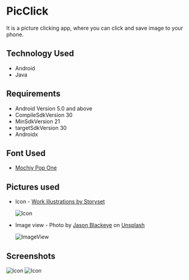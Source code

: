 # PicClick
It is a picture clicking app, where you can click and save image to your phone.

## Technology Used
- Android
- Java

## Requirements
- Android Version 5.0 and above
- CompileSdkVersion 30
- MinSdkVersion 21
- targetSdkVersion 30
- Androidx
  
## Font Used
  - <a href="https://fonts.google.com/specimen/Mochiy+Pop+One?query=mochi">Mochiy Pop One</a>

## Pictures used
- Icon - <a href="https://storyset.com/work">Work illustrations by Storyset</a>
  
  ![Icon](Images/icon.png)

- Image view - Photo by <a href="https://unsplash.com/@jeisblack?utm_source=unsplash&utm_medium=referral&utm_content=creditCopyText">Jason Blackeye</a> on <a href="https://unsplash.com/s/photos/png?utm_source=unsplash&utm_medium=referral&utm_content=creditCopyText">Unsplash</a>

  ![ImageView](Images/smoke.jpg)

## Screenshots

![Icon](Images/ss1.jpeg)
![Icon](Images/ss2.jpeg)
